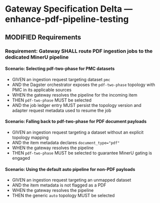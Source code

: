 # Gateway Specification Delta — enhance-pdf-pipeline-testing

## MODIFIED Requirements

### Requirement: Gateway SHALL route PDF ingestion jobs to the dedicated MinerU pipeline

#### Scenario: Selecting pdf-two-phase for PMC datasets
- GIVEN an ingestion request targeting dataset `pmc`
- AND the Dagster orchestrator exposes the `pdf-two-phase` topology with PMC in its applicable sources
- WHEN the gateway resolves the pipeline for the incoming item
- THEN `pdf-two-phase` MUST be selected
- AND the job ledger entry MUST persist the topology version and adapter request metadata used to resume the job

#### Scenario: Falling back to pdf-two-phase for PDF document payloads
- GIVEN an ingestion request targeting a dataset without an explicit topology mapping
- AND the item metadata declares `document_type="pdf"`
- WHEN the gateway resolves the pipeline
- THEN `pdf-two-phase` MUST be selected to guarantee MinerU gating is engaged

#### Scenario: Using the default auto pipeline for non-PDF payloads
- GIVEN an ingestion request targeting an unmapped dataset
- AND the item metadata is not flagged as a PDF
- WHEN the gateway resolves the pipeline
- THEN the generic `auto` topology MUST be selected
